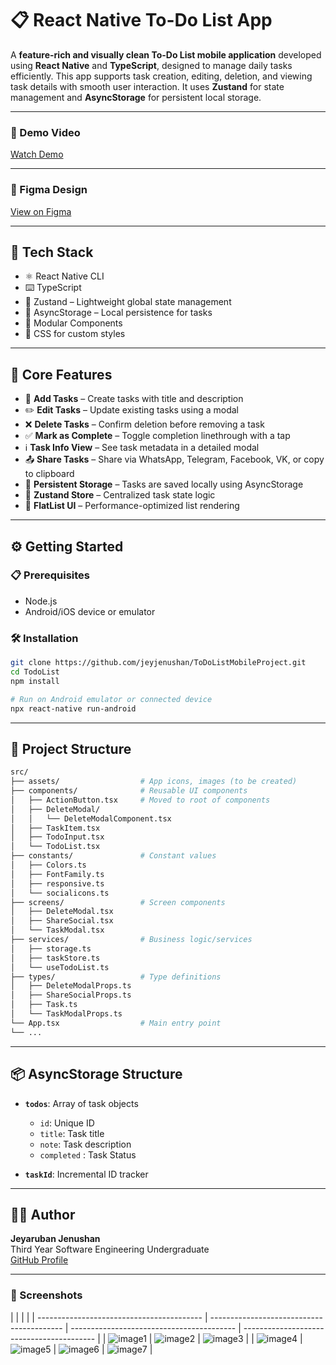 # 📋 React Native To-Do List App

A **feature-rich and visually clean To-Do List mobile application** developed using **React Native** and **TypeScript**, designed to manage daily tasks efficiently. This app supports task creation, editing, deletion, and viewing task details with smooth user interaction. It uses **Zustand** for state management and **AsyncStorage** for persistent local storage.

---

### 🎥 Demo Video

[Watch Demo](Readmefolder/assets/projectoverview.mp4)

---

### 🎨 Figma Design

[View on Figma](https://www.figma.com/design/0voUh3g2fDdGMbKNibqygj/To-Do-List--Community-?node-id=42-188)

---

## 🧰 Tech Stack

- ⚛️ React Native CLI
- ⌨️ TypeScript
- 🐻 Zustand – Lightweight global state management
- 💾 AsyncStorage – Local persistence for tasks
- 🧩 Modular Components
- 🎨 CSS for custom styles

---

## 🚀 Core Features

- 📝 **Add Tasks** – Create tasks with title and description
- ✏️ **Edit Tasks** – Update existing tasks using a modal
- ❌ **Delete Tasks** – Confirm deletion before removing a task
- ✅ **Mark as Complete** – Toggle completion linethrough with a tap
- ℹ️ **Task Info View** – See task metadata in a detailed modal
- 📤 **Share Tasks** – Share via WhatsApp, Telegram, Facebook, VK, or copy to clipboard
- 💾 **Persistent Storage** – Tasks are saved locally using AsyncStorage
- 🧠 **Zustand Store** – Centralized task state logic
- 📜 **FlatList UI** – Performance-optimized list rendering

---

## ⚙️ Getting Started

### 📋 Prerequisites

- Node.js
- Android/iOS device or emulator

### 🛠️ Installation

```bash
git clone https://github.com/jeyjenushan/ToDoListMobileProject.git
cd TodoList
npm install

# Run on Android emulator or connected device
npx react-native run-android
```

---

## 📁 Project Structure

```bash
src/
├── assets/                  # App icons, images (to be created)
├── components/              # Reusable UI components
│   ├── ActionButton.tsx     # Moved to root of components
│   ├── DeleteModal/
│   │   └── DeleteModalComponent.tsx
│   ├── TaskItem.tsx
│   ├── TodoInput.tsx
│   └── TodoList.tsx
├── constants/               # Constant values
│   ├── Colors.ts
│   ├── FontFamily.ts
│   ├── responsive.ts
│   └── socialicons.ts
├── screens/                 # Screen components
│   ├── DeleteModal.tsx
│   ├── ShareSocial.tsx
│   └── TaskModal.tsx
├── services/                # Business logic/services
│   ├── storage.ts
│   ├── taskStore.ts
│   └── useTodoList.ts
├── types/                   # Type definitions
│   ├── DeleteModalProps.ts
│   ├── ShareSocialProps.ts
│   ├── Task.ts
│   └── TaskModalProps.ts
└── App.tsx                  # Main entry point
└── ...
```

---

## 📦 AsyncStorage Structure

- **`todos`**: Array of task objects

  - `id`: Unique ID
  - `title`: Task title
  - `note`: Task description
  - `completed` : Task Status

- **`taskId`**: Incremental ID tracker

---

## 👩‍💻 Author

**Jeyaruban Jenushan**  
Third Year Software Engineering Undergraduate  
[GitHub Profile](https://github.com/jeyjenushan)

---

### 📸 Screenshots

|                                           |                                           |                                           |
| ----------------------------------------- | ----------------------------------------- | ----------------------------------------- | ----------------------------------------- |
| ![image1](Readmefolder/assets/image1.png) | ![image2](Readmefolder/assets/image2.png) | ![image3](Readmefolder/assets/image3.png) |
| ![image4](Readmefolder/assets/image4.png) | ![image5](Readmefolder/assets/image5.png) | ![image6](Readmefolder/assets/image6.png) | ![image7](Readmefolder/assets/image7.png) |
